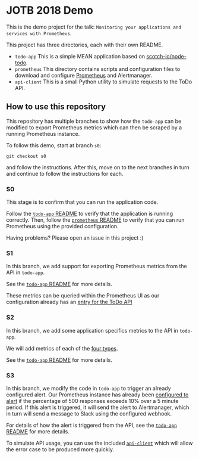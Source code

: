 # JOTB 2018 Demo

This is the demo project for the talk:
`Monitoring your applications and services with Prometheus`.

This project has three directories, each with their own README.

* `todo-app`
  This is a simple MEAN application based on [scotch-io/node-todo](https://github.com/scotch-io/node-todo).
* `prometheus`
  This directory contains scripts and configuration files to download and configure
  [Prometheus](https://prometheus.io) and Alertmanager.
* `api-client`
  This is a small Python utility to simulate requests to the ToDo API.

## How to use this repository

This repository has multiple branches to show how the `todo-app` can be modified
to export Prometheus metrics which can then be scraped by a running Prometheus instance.

To follow this demo, start at branch `s0`:

```
git checkout s0
```

and follow the instructions.
After this, move on to the next branches in turn and continue to follow the instructions for each.

### S0

This stage is to confirm that you can run the application code.

Follow the [`todo-app` README](./todo-app/README.md) to verify that the application is running correctly.
Then, follow the [`prometheus` README](./prometheus/README.md) to verify that you can run Prometheus using the
provided configuration.

Having problems? Please open an issue in this project :)

### S1

In this branch, we add support for exporting Prometheus metrics from the
API in `todo-app`.

See the [`todo-app` README](./todo-app/README.md) for more details.

These metrics can be queried within the Prometheus UI as our configuration
already has an [entry for the ToDo API](./prometheus/prometheus.yml)

### S2

In this branch, we add some application specifics metrics to the
API in `todo-app`.

We will add metrics of each of the [four types](https://prometheus.io/docs/concepts/metric_types/).

See the [`todo-app` README](./todo-app/README.md) for more details.

### S3

In this branch, we modify the code in `todo-app` to trigger an already configured alert.
Our Prometheus instance has already been [configured to alert](./prometheus/alert_rules.yml) if the
percentage of 500 responses exceeds 10% over a 5 minute period.
If this alert is triggered, it will send the alert to Alertmanager, which in turn will send a
message to Slack using the configured webhook.

For details of how the alert is triggered from the API, see the
[`todo-app` README](./todo-app/README.md) for more details.

To simulate API usage, you can use the included [`api-client`](./api-client/README.md) which will
allow the error case to be produced more quickly.
